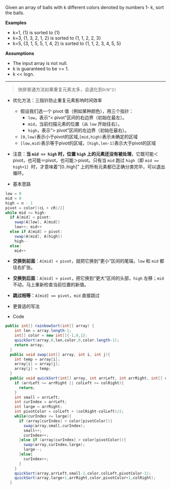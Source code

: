 Given an array of balls with k different colors denoted by numbers 1- k, sort the balls.

**Examples**

- k=1, {1} is sorted to {1}
- k=3, {1, 3, 2, 1, 2} is sorted to {1, 1, 2, 2, 3}
- k=5, {3, 1, 5, 5, 1, 4, 2} is sorted to {1, 1, 2, 3, 4, 5, 5}

**Assumptions**

- The input array is not null.
- k is guaranteed to be >= 1.
- k << logn.
***


>快排普通方法如果重复元素太多，会退化到`O(N^2)`

- 优化方法：三指针防止重复元素影响时间效率
	- 假设我们选一个 pivot 值（例如某种颜色），用三个指针：
		- `low`，表示“< pivot”区间的右边界（初始在最左）。
		- `mid`，当前扫描元素的位置（从 `low` 开始往右）。
	    - `high`，表示“> pivot”区间的左边界（初始在最右）。
	- `[0,low)`表示小于pivot的区域,`[mid,high)`表示未确定的区域
	- `[low,mid)`表示等于pivot的区域，`[high,len-1]`表示大于pivot的区域

- 注意：**当 `mid == high` 时，位置 `high` 上的元素还没有被处理**，它既可能＜pivot，也可能＝pivot，也可能＞pivot。只有当 `mid` 跑过 `high`（即 `mid == high+1`）时，才意味着“[0..high]” 上的所有元素都已正确分类完毕，可以退出循环。

- 基本思路
```java
low = 0
mid = 0
high = n - 1
pivot = color[(cL + cR)/2]
while mid <= high:
  if A[mid] < pivot:
    swap(A[low], A[mid])
    low++; mid++
  else if A[mid] > pivot:
    swap(A[mid], A[high])
    high--
  else:  
    mid++
```
- **交换到前面**：`A[mid] < pivot`，就把它换到“更小”区间的尾端，`low` 和 `mid` 都往右扩张。
- **交换到后面**：`A[mid] > pivot`，把它换到“更大”区间的头部，`high` 左移；`mid` 不动，马上重新检查当前位置的新值。
- **跳过相等**：`A[mid] == pivot`，`mid` 直接跳过

- 更普适的写法
- Code
```java
public int[] rainbowSort(int[] array) {
    int len = array.length-1;
    int[] color = new int[]{-1,0,1};
    quickSort(array,0,len,color,0,color.length-1);
    return array;
  }
  public void swap(int[] array, int i, int j){
    int temp = array[i];
    array[i] = array[j];
    array[j] = temp;
  }
  public void quickSort(int[] array, int arrLeft, int arrRight, int[] color, int colLeft, int colRight){
    if (arrLeft >= arrRight || colLeft >= colRight){
      return;
    }
    int small = arrLeft;
    int curIndex = arrLeft;
    int large = arrRight;
    int pivotColor = colLeft + (colRight-colLeft)/2;
    while(curIndex <= large){
      if (array[curIndex] < color[pivotColor]){
        swap(array,small,curIndex);
        small++;
        curIndex++;
      }else if (array[curIndex] > color[pivotColor]){
        swap(array,curIndex,large);
        large--;
      }else{
        curIndex++;
      }
    }
    quickSort(array,arrLeft,small-1,color,colLeft,pivotColor-1);
    quickSort(array,large+1,arrRight,color,pivotColor+1,colRight);
  }
```